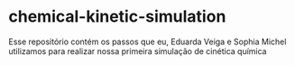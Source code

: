 # chemical-kinetic-simulation
Esse repositório contém os passos que eu, Eduarda Veiga e Sophia Michel utilizamos para realizar nossa primeira simulação de cinética química

